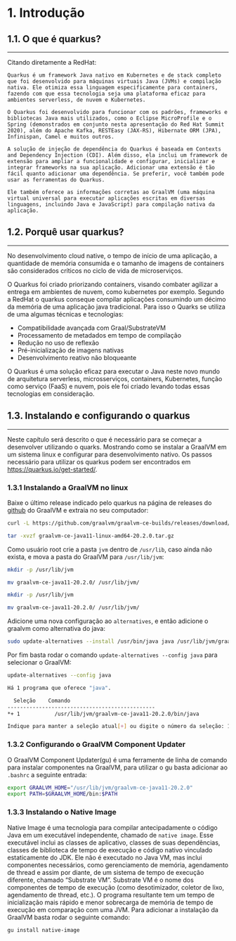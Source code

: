 
# 1. Introdução
## 1.1. O que é quarkus?
---
Citando diretamente a RedHat:

    Quarkus é um framework Java nativo em Kubernetes e de stack completo que foi desenvolvido para máquinas virtuais Java (JVMs) e compilação nativa. Ele otimiza essa linguagem especificamente para containers, fazendo com que essa tecnologia seja uma plataforma eficaz para ambientes serverless, de nuvem e Kubernetes.

    O Quarkus foi desenvolvido para funcionar com os padrões, frameworks e bibliotecas Java mais utilizados, como o Eclipse MicroProfile e o Spring (demonstrados em conjunto nesta apresentação do Red Hat Summit 2020), além do Apache Kafka, RESTEasy (JAX-RS), Hibernate ORM (JPA), Infinispan, Camel e muitos outros.

    A solução de injeção de dependência do Quarkus é baseada em Contexts and Dependency Injection (CDI). Além disso, ela inclui um framework de extensão para ampliar a funcionalidade e configurar, inicializar e integrar frameworks na sua aplicação. Adicionar uma extensão é tão fácil quanto adicionar uma dependência. Se preferir, você também pode usar as ferramentas do Quarkus.

    Ele também oferece as informações corretas ao GraalVM (uma máquina virtual universal para executar aplicações escritas em diversas linguagens, incluindo Java e JavaScript) para compilação nativa da aplicação.


## 1.2. Porquê usar quarkus?
---

No desenvolvimento cloud native, o tempo de início de uma aplicação, a quantidade de memória consumida e o tamanho de imagens de containers são considerados críticos no ciclo de vida de microserviços.

O Quarkus foi criado priorizando containers, visando combater agilizar a entrega em ambientes de nuvem, como kubernetes por exemplo. Segundo a RedHat o quarkus conseque compilar aplicações consumindo um décimo da memória de uma aplicação java tradicional. Para isso o Quarks se utiliza de uma algumas técnicas e tecnologias:

  * Compatibilidade avançada com Graal/SubstrateVM
  * Processamento de metadados em tempo de compilação
  * Redução no uso de reflexão
  * Pré-inicialização de imagens nativas
  * Desenvolvimento reativo não bloqueante

O Quarkus é uma solução eficaz para executar o Java neste novo mundo de arquitetura serverless, microsserviços, containers, Kubernetes, função como serviço (FaaS) e nuvem, pois ele foi criado levando todas essas tecnologias em consideração. 

## 1.3. Instalando e configurando o quarkus
---
Neste capítulo será descrito o que é necessário para se começar a desenvolver utilizando o quarks. Mostrando como se instalar a GraalVM em um sistema linux e configurar para desenvolvimento nativo. Os passos necessário para utilizar os quarkus podem ser encontrados em https://quarkus.io/get-started/.

### 1.3.1 Instalando a GraalVM no linux
Baixe o último release indicado pelo quarkus na página de releases do [github](https://github.com/oracle/graal/releases) do GraalVM e extraia no seu computador:
```bash
curl -L https://github.com/graalvm/graalvm-ce-builds/releases/download/vm-20.2.0/graalvm-ce-java11-linux-amd64-20.2.0.tar.gz -o graalvm-ce-java11-linux-amd64-20.2.0.tar.gz

tar -xvzf graalvm-ce-java11-linux-amd64-20.2.0.tar.gz
```

Como usuário root crie a pasta `jvm` dentro de `/usr/lib`, caso ainda não exista, e mova a pasta do GraalVM para `/usr/lib/jvm`:
```bash
mkdir -p /usr/lib/jvm

mv graalvm-ce-java11-20.2.0/ /usr/lib/jvm/
```

```bash
mkdir -p /usr/lib/jvm

mv graalvm-ce-java11-20.2.0/ /usr/lib/jvm/
```

Adicione uma nova configuração ao `alternatives`, e então adicione o graalvm como alternativa do java:
```bash
sudo update-alternatives --install /usr/bin/java java /usr/lib/jvm/graalvm-ce-java11-20.2.0/bin/java 1
```
Por fim basta rodar o comando `update-alternatives --config java` para selecionar o GraalVM:

```bash
update-alternatives --config java

Há 1 programa que oferece "java".

  Seleção    Comando
-----------------------------------------------
*+ 1           /usr/lib/jvm/graalvm-ce-java11-20.2.0/bin/java

Indique para manter a seleção atual[+] ou digite o número da seleção: 1
```

### 1.3.2 Configurando o GraalVM Component Updater

O GraalVM Component Updater(gu) é uma ferramente de linha de comando para instalar componentes na GraalVM, para utilizar o gu basta adicionar ao `.bashrc` a seguinte entrada:

```bash
export GRAALVM_HOME="/usr/lib/jvm/graalvm-ce-java11-20.2.0"
export PATH=$GRAALVM_HOME/bin:$PATH
```

### 1.3.3 Instalando o Native Image
Native Image é uma tecnologia para compilar antecipadamente o código Java em um executável independente, chamado de `native image`. Esse executável inclui as classes de aplicativo, classes de suas dependências, classes de biblioteca de tempo de execução e código nativo vinculado estaticamente do JDK. Ele não é executado no Java VM, mas inclui componentes necessários, como gerenciamento de memória, agendamento de thread e assim por diante, de um sistema de tempo de execução diferente, chamado “Substrate VM”. Substrate VM é o nome dos componentes de tempo de execução (como desotimizador, coletor de lixo, agendamento de thread, etc.). O programa resultante tem um tempo de inicialização mais rápido e menor sobrecarga de memória de tempo de execução em comparação com uma JVM. Para adicionar a instalação da GraalVM basta rodar o seguinte comando:
```bash
gu install native-image
```
